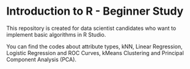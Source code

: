 # Introduction to R - Beginner Study

This repository is created for data scientist candidates who want to implement basic algorithms in R Studio.

You can find the codes about attribute types, kNN, Linear Regression, Logistic Regression and ROC Curves, kMeans Clustering and Principal Component Analysis (PCA).


